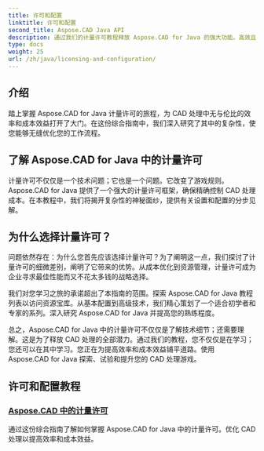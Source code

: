 ```yaml
---
title: 许可和配置
linktitle: 许可和配置
second_title: Aspose.CAD Java API
description: 通过我们的计量许可教程释放 Aspose.CAD for Java 的强大功能。高效且经济高效地优化 CAD 处理，以提高生产效率。
type: docs
weight: 25
url: /zh/java/licensing-and-configuration/
---
```

## 介绍

踏上掌握 Aspose.CAD for Java 计量许可的旅程，为 CAD 处理中无与伦比的效率和成本效益打开了大门。在这份综合指南中，我们深入研究了其中的复杂性，使您能够无缝优化您的工作流程。

## 了解 Aspose.CAD for Java 中的计量许可

计量许可不仅仅是一个技术问题；它也是一个问题。它改变了游戏规则。 Aspose.CAD for Java 提供了一个强大的计量许可框架，确保精确控制 CAD 处理成本。在本教程中，我们将揭开复杂性的神秘面纱，提供有关设置和配置的分步见解。

## 为什么选择计量许可？

问题依然存在：为什么您首先应该选择计量许可？为了阐明这一点，我们探讨了计量许可的细微差别，阐明了它带来的优势。从成本优化到资源管理，计量许可成为企业寻求最佳性能而又不花太多钱的战略选择。

我们对您学习之旅的承诺超出了本指南的范围。探索 Aspose.CAD for Java 教程列表以访问资源宝库。从基本配置到高级技术，我们精心策划了一个适合初学者和专家的系列。深入研究 Aspose.CAD for Java 并提高您的熟练程度。

总之，Aspose.CAD for Java 中的计量许可不仅仅是了解技术细节；还需要理解。这是为了释放 CAD 处理的全部潜力。通过我们的教程，您不仅仅是在学习；您还可以在其中学习。您正在为提高效率和成本效益铺平道路。使用 Aspose.CAD for Java 探索、试验和提升您的 CAD 处理游戏。
## 许可和配置教程
### [Aspose.CAD 中的计量许可](./metered-licensing-in-aspose-cad/)
通过这份综合指南了解如何掌握 Aspose.CAD for Java 中的计量许可。优化 CAD 处理以提高效率和成本效益。